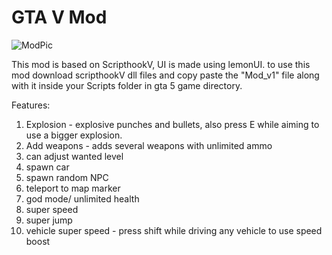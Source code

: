 # GTA V Mod

![ModPic](https://github.com/RXDG14/GTA-V-Mod/assets/54236165/ccacc5d3-83d7-4e4d-af5a-eea8dd71e294)

This mod is based on ScripthookV, UI is made using lemonUI. to use this mod download scripthookV dll files and copy paste the "Mod_v1" file along with it inside your Scripts folder in gta 5 game directory.

Features:
1) Explosion - explosive punches and bullets, also press E while aiming to use a bigger explosion.
2) Add weapons - adds several weapons with unlimited ammo
3) can adjust wanted level
4) spawn car
5) spawn random NPC
6) teleport to map marker
7) god mode/ unlimited health
8) super speed
9) super jump
10) vehicle super speed - press shift while driving any vehicle to use speed boost
